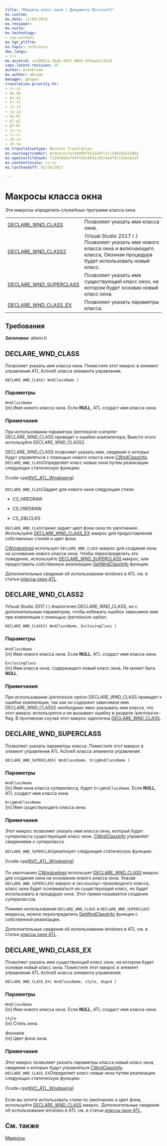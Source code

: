 ```yaml
---
title: "Макросы класс окна | Документы Microsoft"
ms.custom: 
ms.date: 11/04/2016
ms.reviewer: 
ms.suite: 
ms.technology:
- cpp-windows
ms.tgt_pltfrm: 
ms.topic: reference
dev_langs:
- C++
ms.assetid: ce18681a-2bab-4453-9895-0f3ea47c2b24
caps.latest.revision: 16
author: mikeblome
ms.author: mblome
manager: ghogen
translation.priority.ht:
- cs-cz
- de-de
- es-es
- fr-fr
- it-it
- ja-jp
- ko-kr
- pl-pl
- pt-br
- ru-ru
- tr-tr
- zh-cn
- zh-tw
ms.translationtype: Machine Translation
ms.sourcegitcommit: 8cdedc5cfac9d49df812ae6fcfcc548201b1edb5
ms.openlocfilehash: f32926b6efd4ffb9c0541c0574a479c13dac01df
ms.contentlocale: ru-ru
ms.lasthandoff: 02/24/2017

---
```

# <a name="window-class-macros"></a>Макросы класса окна
Эти макросы определить служебных программ класса окна.  
  
|||  
|-|-|  
|[DECLARE_WND_CLASS](#declare_wnd_class)|Позволяет указать имя класса окна.| 
|[DECLARE_WND_CLASS2](#declare_wnd_class2)|(Visual Studio 2017 г.) Позволяет указать имя нового класса окна и включающего класса, Оконная процедура будет использовать новый класс.| 
|[DECLARE_WND_SUPERCLASS](#declare_wnd_superclass)|Позволяет указать имя существующий класс окон, на котором будет основан новый класс окна.|  
|[DECLARE_WND_CLASS_EX](#declare_wnd_class_ex)|Позволяет указать параметры класса.|  

## <a name="requirements"></a>Требования  
 **Заголовок:** atlwin.h  
   
##  <a name="declare_wnd_class"></a>DECLARE_WND_CLASS  
 Позволяет указать имя класса окна. Поместите этот макрос в элемент управления ATL ActiveX класса элемента управления.  
  
```
DECLARE_WND_CLASS( WndClassName )
```  
  
### <a name="parameters"></a>Параметры  
 `WndClassName`  
 [in] Имя нового класса окна. Если **NULL**, ATL создаст имя класса окна.  
  
### <a name="remarks"></a>Примечания  
 При использовании параметра /permissive-compiler DECLARE_WND_CLASS приведет к ошибке компилятора; Вместо этого используйте DECLARE_WND_CLASS2.
 
 DECLARE_WND_CLASS позволяет указать имя, сведения о которых будут управляться с помощью нового класса окна [CWndClassInfo](cwndclassinfo-class.md). `DECLARE_WND_CLASS`Определяет класс новые окна путем реализации следующих статическую функцию:  
  
 [!code-cpp[NVC_ATL_Windowing&#127;](../../atl/codesnippet/cpp/window-class-macros_1.cpp)]  
  
 `DECLARE_WND_CLASS`Задает для нового окна следующие стили:  
  
-   CS_HREDRAW  
  
-   CS_VREDRAW  
  
-   CS_DBLCLKS  
  
 `DECLARE_WND_CLASS`также задает цвет фона окна по умолчанию. Используйте [DECLARE_WND_CLASS_EX](#declare_wnd_class_ex) макрос для предоставления собственных стилей и цвет фона.  
  
 [CWindowImpl](cwindowimpl-class.md) использует `DECLARE_WND_CLASS` макрос для создания окна на основании нового класса окна. Чтобы переопределить это поведение, используйте [DECLARE_WND_SUPERCLASS](#declare_wnd_superclass) макрос, или предоставить собственную реализацию [GetWndClassInfo](cwindowimpl-class.md#getwndclassinfo) функции.  

  
 Дополнительные сведения об использовании windows в ATL см. в статье [классы окон ATL](../../atl/atl-window-classes.md).  

##  <a name="declare_wnd_class2"></a>DECLARE_WND_CLASS2  
 (Visual Studio 2017 г.) Аналогичен DECLARE_WND_CLASS, но с дополнительным параметром, чтобы избежать ошибок зависимое имя при компиляции с помощью /permissive-option.
  
```
DECLARE_WND_CLASS2( WndClassName, EnclosingClass )
```  
  
### <a name="parameters"></a>Параметры  
 `WndClassName`  
 [in] Имя нового класса окна. Если **NULL**, ATL создаст имя класса окна. 

 `EnclosingClass`  
 [in] Имя класса окна, содержащего новый класс окна. Не может быть **NULL**.  
  
### <a name="remarks"></a>Примечания 
При использовании /permissive-option DECLARE_WND_CLASS приведет к ошибке компиляции, так как он содержит зависимое имя. DECLARE_WND_CLASS2 необходимо явно указывать имя класса, что этот макрос используется и не вызывает ошибку в разделе /permissive-flag.
В противном случае этот макрос идентична [DECLARE_WND_CLASS](#declare_wnd_class).
   
##  <a name="declare_wnd_superclass"></a>DECLARE_WND_SUPERCLASS  
 Позволяет указать параметры класса. Поместите этот макрос в элемент управления ATL ActiveX класса элемента управления.  
  
```
DECLARE_WND_SUPERCLASS( WndClassName, OrigWndClassName )
```  
  
### <a name="parameters"></a>Параметры  
 `WndClassName`  
 [in] Имя окна класса суперкласса, будет `OrigWndClassName`. Если **NULL**, ATL создаст имя класса окна.  
  
 `OrigWndClassName`  
 [in] Имя существующего класса окна.  
  
### <a name="remarks"></a>Примечания  
 Этот макрос позволяет указать имя класса окна, который будет суперкласса существующий класс окон. [CWndClassInfo](cwndclassinfo-class.md) управляет сведениями о суперкласса.  
  
 `DECLARE_WND_SUPERCLASS`реализует следующие статическую функцию:  
  
 [!code-cpp[NVC_ATL_Windowing&#127;](../../atl/codesnippet/cpp/window-class-macros_1.cpp)]  
  
 По умолчанию [CWindowImpl](cwindowimpl-class.md) использует [DECLARE_WND_CLASS](#declare_wnd_class) макрос для создания окна на основании нового класса окна. Указав `DECLARE_WND_SUPERCLASS` макрос в `CWindowImpl`-производного класса, класс окна будет основываться на существующий класс, но будет использовать в процедуре окна. Этот прием называется создание суперклассов.  
  
 Помимо использования `DECLARE_WND_CLASS` и `DECLARE_WND_SUPERCLASS` макросы, можно переопределить [GetWndClassInfo](cwindowimpl-class.md#getwndclassinfo) функции с собственной реализации.  

  
 Дополнительные сведения об использовании windows в ATL см. в статье [классы окон ATL](../../atl/atl-window-classes.md).  
  
##  <a name="declare_wnd_class_ex"></a>DECLARE_WND_CLASS_EX  
 Позволяет указать имя существующий класс окон, на котором будет основан новый класс окна. Поместите этот макрос в элемент управления ATL ActiveX класса элемента управления.  
  
```
DECLARE_WND_CLASS_EX( WndClassName, style, bkgnd )
```  
  
### <a name="parameters"></a>Параметры  
 `WndClassName`  
 [in] Имя нового класса окна. Если **NULL**, ATL создаст имя класса окна.  
  
 `style`  
 [in] Стиль окна.  
  
 *Фоновая*  
 [in] Цвет фона окна.  
  
### <a name="remarks"></a>Примечания  
 Этот макрос позволяет указать параметры класса новый класс окна, сведения о которых будут управляться [CWndClassInfo](cwndclassinfo-class.md). `DECLARE_WND_CLASS_EX`Определяет класс новые окна путем реализации следующих статическую функцию:  
  
 [!code-cpp[NVC_ATL_Windowing&#127;](../../atl/codesnippet/cpp/window-class-macros_1.cpp)]  
  
 Если вы хотите использовать стили по умолчанию и цвет фона, используйте [DECLARE_WND_CLASS](#declare_wnd_class) макрос. Дополнительные сведения об использовании windows в ATL см. в статье [классы окон ATL](../../atl/atl-window-classes.md).  
  
## <a name="see-also"></a>См. также  
 [Макросы](atl-macros.md)










